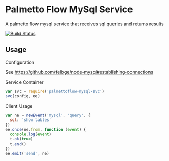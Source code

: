 # Palmetto Flow MySql Service

A palmetto flow mysql service that receives sql queries and returns results

[![Build Status](https://travis-ci.org/twilson63/palmettoflow-mysql-svc.svg?branch=master)](https://travis-ci.org/twilson63/palmettoflow-mysql-svc)

## Usage

Configuration

See https://github.com/felixge/node-mysql#establishing-connections

Service Container

``` js
var svc = require('palmettoflow-mysql-svc')
svc(config, ee)
```

Client Usage

``` js
var ne = newEvent('mysql', 'query', {
  sql: 'show tables'
})
ee.once(ne.from, function (event) {
  console.log(event)
  t.ok(true)
  t.end()
})
ee.emit('send', ne)
```

